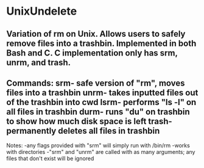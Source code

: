 # UnixUndelete
Variation of rm on Unix. Allows users to safely remove files into a trashbin.
Implemented in both Bash and C. C implementation only has srm, unrm, and trash.
------------------------------
Commands:
srm- safe version of "rm", moves files into a trashbin
unrm- takes inputted files out of the trashbin into cwd
lsrm- performs "ls -l" on all files in trashbin
durm- runs "du" on trashbin to show how much disk space is left
trash- permanently deletes all files in trashbin
------------------------------
Notes:
-any flags provided with "srm" will simply run with /bin/rm
-works with directories
-"srm" and "unrm" are called with as many arguments; any files that don't exist will be ignored
